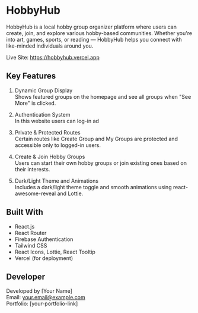 # HobbyHub

HobbyHub is a local hobby group organizer platform where users can create, join, and explore various hobby-based communities. Whether you're into art, games, sports, or reading — HobbyHub helps you connect with like-minded individuals around you.

Live Site: https://hobbyhub.vercel.app

## Key Features

1. Dynamic Group Display  
   Shows featured groups on the homepage and see all groups when "See More" is clicked.

2. Authentication System  
   In this website users can log-in ad

3. Private & Protected Routes  
   Certain routes like Create Group and My Groups are protected and accessible only to logged-in users.

4. Create & Join Hobby Groups  
   Users can start their own hobby groups or join existing ones based on their interests.

5. Dark/Light Theme and Animations  
   Includes a dark/light theme toggle and smooth animations using react-awesome-reveal and Lottie.

## Built With

- React.js  
- React Router  
- Firebase Authentication  
- Tailwind CSS  
- React Icons, Lottie, React Tooltip  
- Vercel (for deployment)

## Developer

Developed by [Your Name]  
Email: your.email@example.com  
Portfolio: [your-portfolio-link]
